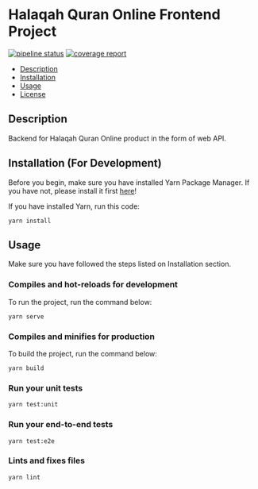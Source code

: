 # Halaqah Quran Online Frontend Project

[![pipeline status](https://gitlab.cs.ui.ac.id/ppl-fasilkom-ui/2020/people/halaqah-quran-online-frontend/badges/staging/pipeline.svg)](https://gitlab.cs.ui.ac.id/ppl-fasilkom-ui/2020/people/halaqah-quran-online-frontend/commits/staging)
[![coverage report](https://gitlab.cs.ui.ac.id/ppl-fasilkom-ui/2020/people/halaqah-quran-online-frontend/badges/staging/coverage.svg)](https://gitlab.cs.ui.ac.id/ppl-fasilkom-ui/2020/people/halaqah-quran-online-frontend/commits/staging)


* [Description](#description)
* [Installation](#installation-for-development)
* [Usage](#usage)
* [License](#license)

## Description

Backend for Halaqah Quran Online product in the form of web API.

## Installation (For Development)
Before you begin, make sure you have installed Yarn Package Manager. If you have not, please install it first [here](https://classic.yarnpkg.com/en/docs/install)!

If you have installed Yarn, run this code:
```
yarn install
```

## Usage
Make sure you have followed the steps listed on Installation section.

### Compiles and hot-reloads for development
To run the project, run the command below:
```
yarn serve
```

### Compiles and minifies for production
To build the project, run the command below:
```
yarn build
```

### Run your unit tests
```
yarn test:unit
```

### Run your end-to-end tests
```
yarn test:e2e
```

### Lints and fixes files
```
yarn lint
```
